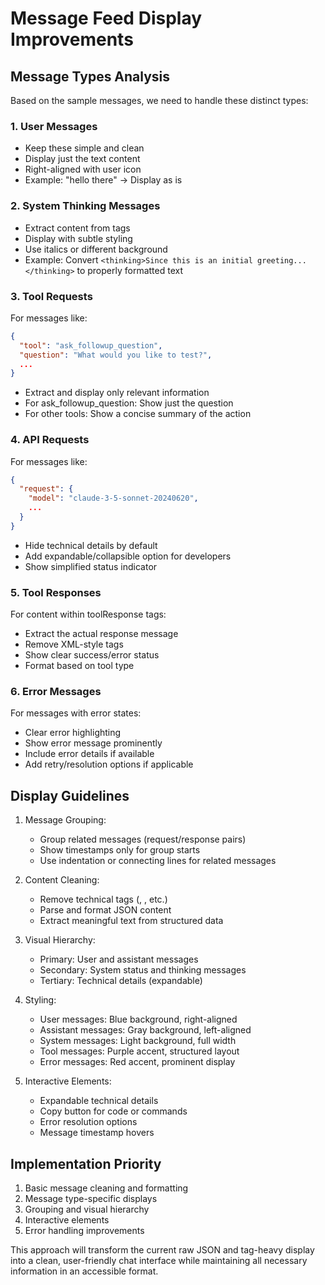 # Message Feed Display Improvements

## Message Types Analysis

Based on the sample messages, we need to handle these distinct types:

### 1. User Messages
- Keep these simple and clean
- Display just the text content
- Right-aligned with user icon
- Example: "hello there" → Display as is

### 2. System Thinking Messages
- Extract content from <thinking> tags
- Display with subtle styling
- Use italics or different background
- Example: Convert `<thinking>Since this is an initial greeting...</thinking>` to properly formatted text

### 3. Tool Requests
For messages like:
```json
{
  "tool": "ask_followup_question",
  "question": "What would you like to test?",
  ...
}
```
- Extract and display only relevant information
- For ask_followup_question: Show just the question
- For other tools: Show a concise summary of the action

### 4. API Requests
For messages like:
```json
{
  "request": {
    "model": "claude-3-5-sonnet-20240620",
    ...
  }
}
```
- Hide technical details by default
- Add expandable/collapsible option for developers
- Show simplified status indicator

### 5. Tool Responses
For content within toolResponse tags:
- Extract the actual response message
- Remove XML-style tags
- Show clear success/error status
- Format based on tool type

### 6. Error Messages
For messages with error states:
- Clear error highlighting
- Show error message prominently
- Include error details if available
- Add retry/resolution options if applicable

## Display Guidelines

1. Message Grouping:
   - Group related messages (request/response pairs)
   - Show timestamps only for group starts
   - Use indentation or connecting lines for related messages

2. Content Cleaning:
   - Remove technical tags (<thinking>, <toolResponse>, etc.)
   - Parse and format JSON content
   - Extract meaningful text from structured data

3. Visual Hierarchy:
   - Primary: User and assistant messages
   - Secondary: System status and thinking messages
   - Tertiary: Technical details (expandable)

4. Styling:
   - User messages: Blue background, right-aligned
   - Assistant messages: Gray background, left-aligned
   - System messages: Light background, full width
   - Tool messages: Purple accent, structured layout
   - Error messages: Red accent, prominent display

5. Interactive Elements:
   - Expandable technical details
   - Copy button for code or commands
   - Error resolution options
   - Message timestamp hovers

## Implementation Priority

1. Basic message cleaning and formatting
2. Message type-specific displays
3. Grouping and visual hierarchy
4. Interactive elements
5. Error handling improvements

This approach will transform the current raw JSON and tag-heavy display into a clean, user-friendly chat interface while maintaining all necessary information in an accessible format.
